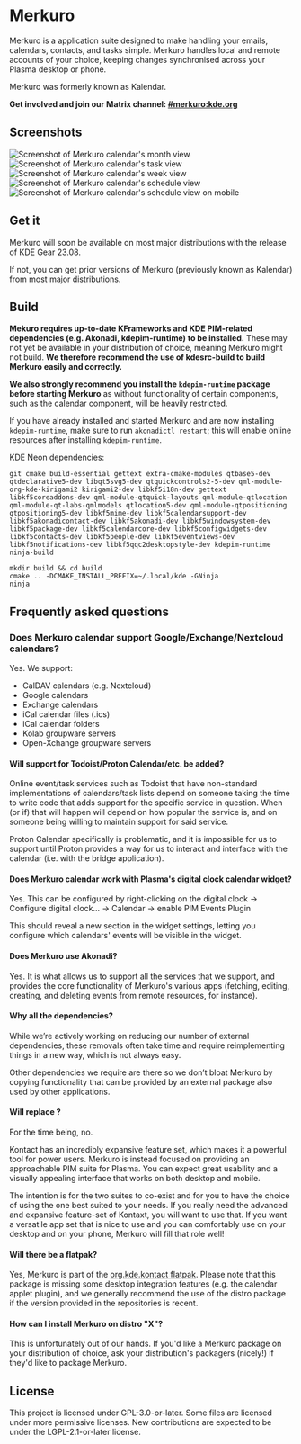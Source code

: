 <!--
SPDX-FileCopyrightText: 2021 Carl Schwan <carl@carlschwan.eu>
SPDX-FileCopyrightText: 2021 Claudio Cambra <claudio.cambra@kde.org>
SPDX-License-Identifier: CC0-1.0
-->

# Merkuro

Merkuro is a application suite designed to make handling your emails, calendars, contacts, and tasks simple. Merkuro handles local and remote accounts of your choice, keeping changes synchronised across your Plasma desktop or phone.

Merkuro was formerly known as Kalendar.

**Get involved and join our Matrix channel: [#merkuro:kde.org](https://matrix.to/#/#merkuro:kde.org=)**

## Screenshots

![Screenshot of Merkuro calendar's month view](https://cdn.kde.org/screenshots/kalendar/month_view.png)
![Screenshot of Merkuro calendar's task view](https://cdn.kde.org/screenshots/kalendar/task_view.png)
![Screenshot of Merkuro calendar's week view](https://cdn.kde.org/screenshots/kalendar/week_view.png)
![Screenshot of Merkuro calendar's schedule view](https://cdn.kde.org/screenshots/kalendar/schedule_view.png)
![Screenshot of Merkuro calendar's schedule view on mobile](https://cdn.kde.org/screenshots/kalendar/mobile_view.png)

## Get it

Merkuro will soon be available on most major distributions with the release of KDE Gear 23.08.

If not, you can get prior versions of Merkuro (previously known as Kalendar) from most major distributions.

## Build

**Mekuro requires up-to-date KFrameworks and KDE PIM-related dependencies (e.g. Akonadi, kdepim-runtime) to be installed.** These may not yet be available in your distribution of choice, meaning Merkuro might not build. **We therefore recommend the use of kdesrc-build to build Merkuro easily and correctly.**

**We also strongly recommend you install the `kdepim-runtime` package before starting Merkuro** as without functionality of certain components, such as the calendar component, will be heavily restricted.

If you have already installed and started Merkuro and are now installing `kdepim-runtime`, make sure to run `akonadictl restart`; this will enable online resources after installing `kdepim-runtime`.

KDE Neon dependencies:
```
git cmake build-essential gettext extra-cmake-modules qtbase5-dev qtdeclarative5-dev libqt5svg5-dev qtquickcontrols2-5-dev qml-module-org-kde-kirigami2 kirigami2-dev libkf5i18n-dev gettext libkf5coreaddons-dev qml-module-qtquick-layouts qml-module-qtlocation qml-module-qt-labs-qmlmodels qtlocation5-dev qml-module-qtpositioning qtpositioning5-dev libkf5mime-dev libkf5calendarsupport-dev libkf5akonadicontact-dev libkf5akonadi-dev libkf5windowsystem-dev libkf5package-dev libkf5calendarcore-dev libkf5configwidgets-dev libkf5contacts-dev libkf5people-dev libkf5eventviews-dev libkf5notifications-dev libkf5qqc2desktopstyle-dev kdepim-runtime ninja-build
```

```
mkdir build && cd build
cmake .. -DCMAKE_INSTALL_PREFIX=~/.local/kde -GNinja
ninja
```

## Frequently asked questions

### Does Merkuro calendar support Google/Exchange/Nextcloud calendars?

Yes. We support:

- CalDAV calendars (e.g. Nextcloud)
- Google calendars
- Exchange calendars
- iCal calendar files (.ics)
- iCal calendar folders
- Kolab groupware servers
- Open-Xchange groupware servers

#### Will support for Todoist/Proton Calendar/etc. be added?

Online event/task services such as Todoist that have non-standard implementations of calendars/task lists depend on someone taking the time to write code that adds support for the specific service in question. When (or if) that will happen will depend on how popular the service is, and on someone being willing to maintain support for said service.

Proton Calendar specifically is problematic, and it is impossible for us to support until Proton provides a way for us to interact and interface with the calendar (i.e. with the bridge application).

#### Does Merkuro calendar work with Plasma's digital clock calendar widget?

Yes. This can be configured by right-clicking on the digital clock -> Configure digital clock... -> Calendar -> enable PIM Events Plugin

This should reveal a new section in the widget settings, letting you configure which calendars' events will be visible in the widget.

#### Does Merkuro use Akonadi?

Yes. It is what allows us to support all the services that we support, and provides the core functionality of Merkuro's various apps (fetching, editing, creating, and deleting events from remote resources, for instance).

#### Why all the dependencies?

While we’re actively working on reducing our number of external dependencies, these removals often take time and require reimplementing things in a new way, which is not always easy.

Other dependencies we require are there so we don’t bloat Merkuro by copying functionality that can be provided by an external package also used by other applications.

#### Will <insert Merkuro application> replace <insert Kontact application>?

For the time being, no.

Kontact has an incredibly expansive feature set, which makes it a powerful tool for power users. Merkuro is instead focused on providing an approachable PIM suite for Plasma. You can expect great usability and a visually appealing interface that works on both desktop and mobile.

The intention is for the two suites to co-exist and for you to have the choice of using the one best suited to your needs. If you really need the advanced and expansive feature-set of Kontaxt, you will want to use that. If you want a versatile app set that is nice to use and you can comfortably use on your desktop and on your phone, Merkuro will fill that role well!

#### Will there be a flatpak?

Yes, Merkuro is part of the [org.kde.kontact flatpak](https://flathub.org/apps/details/org.kde.kontact). Please note that this package is missing some desktop integration features (e.g. the calendar applet plugin), and we generally recommend the use of the distro package if the version provided in the repositories is recent.

#### How can I install Merkuro on distro "X"?

This is unfortunately out of our hands. If you'd like a Merkuro package on your distribution of choice, ask your distribution's packagers (nicely!) if they'd like to package Merkuro.

## License

This project is licensed under GPL-3.0-or-later. Some files are licensed under
more permissive licenses. New contributions are expected to be under the
LGPL-2.1-or-later license.
